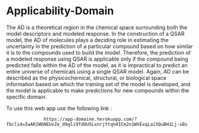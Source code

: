 # Applicability-Domain
The AD is a theoretical region in the chemical space surrounding both the model descriptors and modeled response. In the construction of a QSAR model, the AD of molecules plays a deciding role in estimating the uncertainty in the prediction of a particular compound based on how similar it is to the compounds used to build the model. Therefore, the prediction of a modeled response using QSAR is applicable only if the compound being predicted falls within the AD of the model, as it is impractical to predict an entire universe of chemicals using a single QSAR model. Again, AD can be described as the physicochemical, structural, or biological space information based on which the training set of the model is developed, and the model is applicable to make predictions for new compounds within the specific domain.

To use this web app use the following link : 

                  https://app-domaine.herokuapp.com/?fbclid=IwAR2W6NEUxZe_d9gli9TdOU5LxnrjYtqh0ICm2n1WVExqLai5QuBH1Lj-xBs
